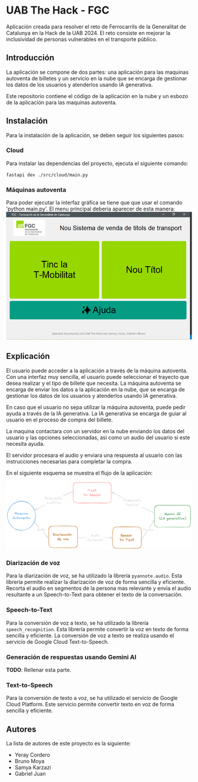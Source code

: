 # UAB The Hack - FGC
Aplicación creada para resolver el reto de Ferrocarrils de la Generalitat de Catalunya en la Hack de la UAB 2024. 
El reto consiste en mejorar la inclusividad de personas vulnerables en el transporte público.

## Introducción
La aplicación se compone de dos partes: una aplicación para las maquinas autoventa de billetes y un servicio en la nube que se encarga de gestionar los datos de los usuarios y atenderlos usando IA generativa.

Este repositorio contiene el código de la aplicación en la nube y un esbozo de la aplicación para las maquinas autoventa.

## Instalación
Para la instalación de la aplicación, se deben seguir los siguientes pasos:

### Cloud
Para instalar las dependencias del proyecto, ejecuta el siguiente comando:
```
fastapi dev ./src/cloud/main.py
```

### Máquinas autoventa
Para poder ejecutar la interfaz gráfica se tiene que que usar el comando 'python main.py'.
El menu principal deberia aparecer de esta manera:
![Esquma de diseño](main_menu.png)

## Explicación
El usuario puede acceder a la aplicación a través de la máquina autoventa. Con una interfaz muy sencilla, el usuario puede seleccionar el trayecto que desea realizar y el tipo de billete que necesita. La máquina autoventa se encarga de enviar los datos a la aplicación en la nube, que se encarga de gestionar los datos de los usuarios y atenderlos usando IA generativa.

En caso que el usuario no sepa utilizar la máquina autoventa, puede pedir ayuda a través de la IA generativa. La IA generativa se encarga de guiar al usuario en el proceso de compra del billete.

La maquina contactara con un servidor en la nube enviando los datos del usuario y las opciones seleccionadas, asi como un audio del usuario si este necesita ayuda.

El servidor procesara el audio y enviara una respuesta al usuario con las instrucciones necesarias para completar la compra.

En el siguiente esquema se muestra el flujo de la aplicación:

![Esquma de diseño](schema.png)


### Diarización de voz
Para la diarización de voz, se ha utilizado la librería `pyannote.audio`. Esta librería permite realizar la diarización de voz de forma sencilla y eficiente. Recorta el audio en segmentos de la persona mas relevante y envia el audio resultante a un Speech-to-Text para obtener el texto de la conversación.

### Speech-to-Text
Para la conversión de voz a texto, se ha utilizado la librería `speech_recognition`. Esta librería permite convertir la voz en texto de forma sencilla y eficiente. La conversión de voz a texto se realiza usando el servicio de Google Cloud Text-to-Speech.

### Generación de respuestas usando Gemini AI
**TODO**: Rellenar esta parte.

### Text-to-Speech
Para la conversión de texto a voz, se ha utilizado el servicio de Google Cloud Platform. Este servicio permite convertir texto en voz de forma sencilla y eficiente.

## Autores
La lista de autores de este proyecto es la siguiente:
- Yeray Cordero
- Bruno Moya
- Samya Karzazi
- Gabriel Juan

